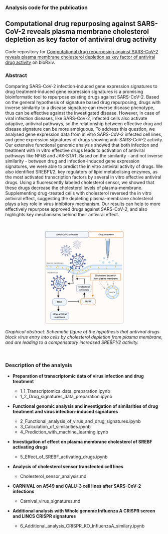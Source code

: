 
### Analysis code for the publication
## Computational drug repurposing against SARS-CoV-2 reveals plasma membrane cholesterol depletion as key factor of antiviral drug activity

Code repository for [Computational drug repurposing against SARS-CoV-2 reveals plasma membrane cholesterol depletion as key factor of antiviral drug activity](https://www.biorxiv.org/content/10.1101/2021.09.10.459786v1) on bioRxiv.
### Abstract

Comparing SARS-CoV-2 infection-induced gene expression signatures to drug treatment-induced gene expression signatures is a promising bioinformatic tool to repurpose existing drugs against SARS-CoV-2. Based on the general hypothesis of signature based drug repurposing, drugs with inverse similarity to a disease signature can reverse disease phenotype, thus can be effective against the investigated disease. However, in case of viral infection diseases, like SARS-CoV-2, infected cells also activate adaptive, antiviral pathways, so the relationship between effective drug and disease signature can be more ambiguous.
To address this question, we analysed gene expression data from in vitro SARS-CoV-2 infected cell lines, and gene expression signatures of drugs showing anti-SARS-CoV-2 activity. Our extensive functional genomic analysis showed that both infection and treatment with in vitro effective drugs leads to activation of antiviral pathways like NFkB and JAK-STAT. Based on the similarity - and not inverse similarity - between drug and infection-induced gene expression signatures, we were able to predict the in vitro antiviral activity of drugs. We also identified SREBF1/2, key regulators of lipid metabolising enzymes, as the most activated transcription factors by several in vitro effective antiviral drugs. Using a fluorescently labeled cholesterol sensor, we showed that these drugs decrease the cholesterol levels of plasma-membrane. Supplementing drug-treated cells with cholesterol reversed the in vitro antiviral effect, suggesting the depleting plasma-membrane cholesterol plays a key role in virus inhibitory mechanism.
Our results can help to more effectively repurpose approved drugs against SARS-CoV-2, and also highlights key mechanisms behind their antiviral effect. 

<br/>
<p align="center">
<img style="" src="https://github.com/comp-sys-pharm/SARS-CoV-2-cholesterol/raw/main/figures/schematic/sars_chol_biorender_final.png" alt="Graphical abstract" width="50%"/></p>


<p align="center">

*Graphical abstract: Schematic figure of the hypothesis that antiviral drugs block virus entry into cells by cholesterol depletion from plasma membrane, and are leading to a compensatory increased SREBF1/2 activity.*

</p>
</br>

### Description of the analysis

- **Preparation of transcriptomic data of virus infection and drug treatment**
  -  1_1_Transcriptomics_data_preparation.ipynb
  -  1_2_Drug_signatures_data_preparation.ipynb
- **Functional genomic analysis and investigation of similarities of drug treatment and virus infection-induced signatures**
  -  2_Functional_analysis_of_virus_and_drug_signatures.ipynb
  -  3_Calculation_of_similarities.ipynb
  -  4_Prediction_with_machine_learning.ipynb

- **Investigation of effect on plasma membrane cholesterol of SREBF activating drugs**
  -  5_Effect_of_SREBF_activating_drugs.ipynb

- **Analysis of cholesterol sensor transfected cell lines**
  -  Cholesterol_sensor_analysis.md

- **CARNIVAL on A549 and CALU-3 cell lines after SARS-CoV-2 infections**
  -  Carnival_virus_signatures.md

- **Additional analysis with Whole genome Influenza A CRISPR screen and LINCS CRISPR signatures**
  - 6_Additional_analysis_CRISPR_KO_InfluenzaA_similary.ipynb

